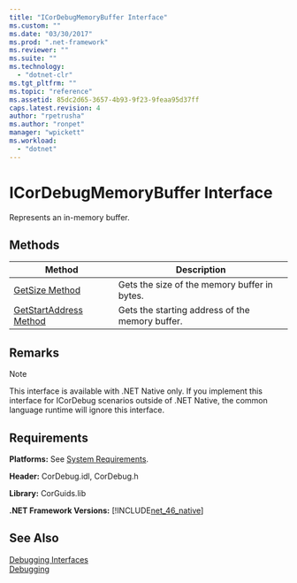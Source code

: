 ```yaml
---
title: "ICorDebugMemoryBuffer Interface"
ms.custom: ""
ms.date: "03/30/2017"
ms.prod: ".net-framework"
ms.reviewer: ""
ms.suite: ""
ms.technology: 
  - "dotnet-clr"
ms.tgt_pltfrm: ""
ms.topic: "reference"
ms.assetid: 85dc2d65-3657-4b93-9f23-9feaa95d37ff
caps.latest.revision: 4
author: "rpetrusha"
ms.author: "ronpet"
manager: "wpickett"
ms.workload: 
  - "dotnet"
---
```

# ICorDebugMemoryBuffer Interface
Represents an in-memory buffer.  
  
## Methods  
  
|Method|Description|  
|------------|-----------------|  
|[GetSize Method](../../../../docs/framework/unmanaged-api/debugging/icordebugmemorybuffer-getsize-method.md)|Gets the size of the memory buffer in bytes.|  
|[GetStartAddress Method](../../../../docs/framework/unmanaged-api/debugging/icordebugmemorybuffer-getstartaddress-method.md)|Gets the starting address of the memory buffer.|  
  
## Remarks  
  
> [!NOTE]
>  This interface is available with .NET Native only. If you implement this interface for ICorDebug scenarios outside of .NET Native, the common language runtime will ignore this interface.  
  
## Requirements  
 **Platforms:** See [System Requirements](../../../../docs/framework/get-started/system-requirements.md).  
  
 **Header:** CorDebug.idl, CorDebug.h  
  
 **Library:** CorGuids.lib  
  
 **.NET Framework Versions:** [!INCLUDE[net_46_native](../../../../includes/net-46-native-md.md)]  
  
## See Also  
 [Debugging Interfaces](../../../../docs/framework/unmanaged-api/debugging/debugging-interfaces.md)  
 [Debugging](../../../../docs/framework/unmanaged-api/debugging/index.md)
